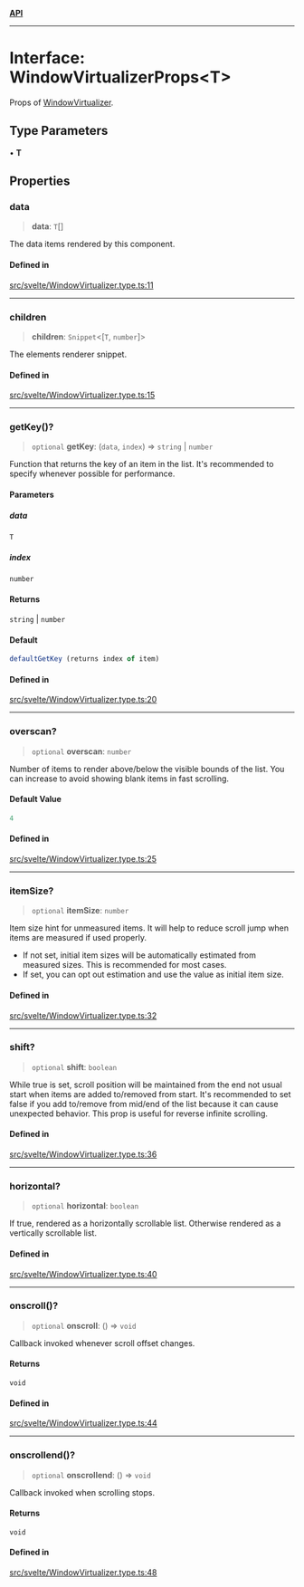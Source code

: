[**API**](../../API.md)

***

# Interface: WindowVirtualizerProps\<T\>

Props of [WindowVirtualizer](../variables/VList.md).

## Type Parameters

• **T**

## Properties

### data

> **data**: `T`[]

The data items rendered by this component.

#### Defined in

[src/svelte/WindowVirtualizer.type.ts:11](https://github.com/inokawa/virtua/blob/07a9bf9ed8118e1336c76ca2d56bbd6662d2b6ba/src/svelte/WindowVirtualizer.type.ts#L11)

***

### children

> **children**: `Snippet`\<[`T`, `number`]\>

The elements renderer snippet.

#### Defined in

[src/svelte/WindowVirtualizer.type.ts:15](https://github.com/inokawa/virtua/blob/07a9bf9ed8118e1336c76ca2d56bbd6662d2b6ba/src/svelte/WindowVirtualizer.type.ts#L15)

***

### getKey()?

> `optional` **getKey**: (`data`, `index`) => `string` \| `number`

Function that returns the key of an item in the list. It's recommended to specify whenever possible for performance.

#### Parameters

##### data

`T`

##### index

`number`

#### Returns

`string` \| `number`

#### Default

```ts
defaultGetKey (returns index of item)
```

#### Defined in

[src/svelte/WindowVirtualizer.type.ts:20](https://github.com/inokawa/virtua/blob/07a9bf9ed8118e1336c76ca2d56bbd6662d2b6ba/src/svelte/WindowVirtualizer.type.ts#L20)

***

### overscan?

> `optional` **overscan**: `number`

Number of items to render above/below the visible bounds of the list. You can increase to avoid showing blank items in fast scrolling.

#### Default Value

```ts
4
```

#### Defined in

[src/svelte/WindowVirtualizer.type.ts:25](https://github.com/inokawa/virtua/blob/07a9bf9ed8118e1336c76ca2d56bbd6662d2b6ba/src/svelte/WindowVirtualizer.type.ts#L25)

***

### itemSize?

> `optional` **itemSize**: `number`

Item size hint for unmeasured items. It will help to reduce scroll jump when items are measured if used properly.

- If not set, initial item sizes will be automatically estimated from measured sizes. This is recommended for most cases.
- If set, you can opt out estimation and use the value as initial item size.

#### Defined in

[src/svelte/WindowVirtualizer.type.ts:32](https://github.com/inokawa/virtua/blob/07a9bf9ed8118e1336c76ca2d56bbd6662d2b6ba/src/svelte/WindowVirtualizer.type.ts#L32)

***

### shift?

> `optional` **shift**: `boolean`

While true is set, scroll position will be maintained from the end not usual start when items are added to/removed from start. It's recommended to set false if you add to/remove from mid/end of the list because it can cause unexpected behavior. This prop is useful for reverse infinite scrolling.

#### Defined in

[src/svelte/WindowVirtualizer.type.ts:36](https://github.com/inokawa/virtua/blob/07a9bf9ed8118e1336c76ca2d56bbd6662d2b6ba/src/svelte/WindowVirtualizer.type.ts#L36)

***

### horizontal?

> `optional` **horizontal**: `boolean`

If true, rendered as a horizontally scrollable list. Otherwise rendered as a vertically scrollable list.

#### Defined in

[src/svelte/WindowVirtualizer.type.ts:40](https://github.com/inokawa/virtua/blob/07a9bf9ed8118e1336c76ca2d56bbd6662d2b6ba/src/svelte/WindowVirtualizer.type.ts#L40)

***

### onscroll()?

> `optional` **onscroll**: () => `void`

Callback invoked whenever scroll offset changes.

#### Returns

`void`

#### Defined in

[src/svelte/WindowVirtualizer.type.ts:44](https://github.com/inokawa/virtua/blob/07a9bf9ed8118e1336c76ca2d56bbd6662d2b6ba/src/svelte/WindowVirtualizer.type.ts#L44)

***

### onscrollend()?

> `optional` **onscrollend**: () => `void`

Callback invoked when scrolling stops.

#### Returns

`void`

#### Defined in

[src/svelte/WindowVirtualizer.type.ts:48](https://github.com/inokawa/virtua/blob/07a9bf9ed8118e1336c76ca2d56bbd6662d2b6ba/src/svelte/WindowVirtualizer.type.ts#L48)
